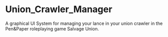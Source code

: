 # Union_Crawler_Manager
A graphical UI System for managing your lance in your union crawler in the Pen&amp;Paper roleplaying game Salvage Union.
